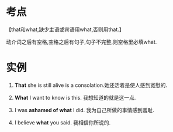 # 考点
【that和what,缺少主语或宾语用what,否则用that.】

动介词之后有空格,空格之后有句子,句子不完整,则空格里必填what.


# 实例
1. **That** she is still alive is a consolation.她还活着是使人感到宽慰的.

2. **What** I want to know is this.  我想知道的就是这一点.

3. I was **ashamed of what** l did. 我为自己所做的事情感到羞耻.

4. I believe **what** you said.  我相信你所说的.

